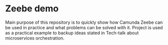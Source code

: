 # Zeebe demo

Main purpose of this repository is to quickly show how Camunda Zeebe can be used in practice and what problems can be solved with it.
Project is used as a practical example to backup ideas stated in Tech-talk about microservices orchestration. 





